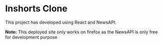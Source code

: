 # Inshorts Clone

This project has developed using React and NewsAPI.

<b>Note:</b> This deployed site only works on firefox as the NewsAPI is only free for development purpose
